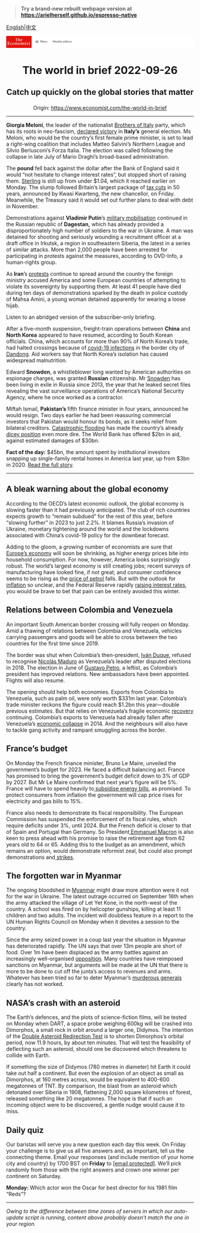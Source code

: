 > **Try a brand-new rebuilt webpage version at https://arielherself.github.io/espresso-native**

[English](https://github.com/arielherself/espresso/blob/main/README.md)|[中文](https://github-com.translate.goog/arielherself/espresso/blob/main/README.md?_x_tr_sl=en&_x_tr_tl=zh-CN&_x_tr_hl=zh-CN&_x_tr_pto=wapp)



![The Economist](menubar.png)

# <p align="center">The world in brief 2022-09-26</p>

## <p align="center">Catch up quickly on the global stories that matter</p>

<p align="center">Origin: <a href="https://www.economist.com/the-world-in-brief">https://www.economist.com/the-world-in-brief</a><hr>

<strong>Giorgia Meloni</strong>, the leader of the nationalist [Brothers of Italy](https://www.economist.com/europe/2022/09/22/giorgia-meloni-and-her-brothers-of-italy-look-set-to-win-the-next-election) party, which has its roots in neo-fascism, [declared victory](https://www.economist.com/europe/2022/09/25/a-crushing-victory-for-italys-nationalist-right) in <strong>Italy’s</strong> general election. Ms Meloni, who would be the country’s first female prime minister, is set to lead a right-wing coalition that includes Matteo Salvini’s Northern League and Silvio Berlusconi’s Forza Italia. The election was called following the collapse in late July of Mario Draghi’s broad-based administration.

The <strong>pound</strong> fell back against the dollar after the Bank of England said it would “not hesitate to change interest rates”, but stopped short of raising them. [Sterling](https://www.economist.com/britain/2022/09/26/the-pound-is-plumbing-near-historical-depths-why) is still up from under $1.04, which it reached earlier on Monday. The slump followed Britain’s largest package of [tax cuts](https://www.economist.com/britain/2022/09/23/britains-chancellor-offers-up-a-reckless-budget-fiscally-and-politically) in 50 years, announced by Kwasi Kwarteng, the new chancellor, on Friday. Meanwhile, the Treasury said it would set out further plans to deal with debt in November. 

Demonstrations against <strong>Vladimir Putin</strong>’s [military mobilisation](https://www.economist.com/europe/2022/09/21/vladimir-putin-declares-a-partial-mobilisation) continued in the Russian republic of <strong>Dagestan,</strong> which has already provided a disproportionately high number of soldiers to the war in Ukraine. A man was detained for shooting and seriously wounding a recruitment officer at a draft office in Irkutsk, a region in southeastern Siberia, the latest in a series of similar attacks. More than 2,000 people have been arrested for participating in protests against the measures, according to OVD-Info, a human-rights group. 

As<strong> Iran</strong>’s [protests](https://www.economist.com/middle-east-and-africa/2022/09/22/why-iranian-women-are-burning-their-hijabs) continue to spread around the country the foreign ministry accused America and some European countries of attempting to violate its sovereignty by supporting them. At least 41 people have died during ten days of demonstrations sparked by the death in police custody of Mahsa Amini, a young woman detained apparently for wearing a loose hijab. 

Listen to an abridged version of the subscriber-only briefing.

After a five-month suspension, freight-train operations between <strong>China</strong> and <strong>North Korea</strong> appeared to have resumed, according to South Korean officials. China, which accounts for more than 90% of North Korea’s trade, had halted crossings because of [covid-19 infections](https://www.economist.com/asia/2022/05/17/covid-19-is-spreading-like-wildfire-in-north-korea) in the border city of [Dandong](https://www.economist.com/christmas-specials/2016/12/24/politics-and-pity-on-the-border-of-china-and-north-korea). Aid workers say that North Korea’s isolation has caused widespread malnutrition.

Edward <strong>Snowden</strong>, a whistleblower long wanted by American authorities on espionage charges, was granted <strong>Russian</strong> citizenship. Mr [Snowden](https://www.economist.com/books-and-arts/2017/01/14/how-edward-snowden-changed-history) has been living in exile in Russia since 2013, the year that he leaked secret files revealing the vast surveillance operations of America’s National Security Agency, where he once worked as a contractor.

Miftah Ismail, <strong>Pakistan’s </strong>fifth finance minister in four years, announced he would resign. Two days earlier he had been reassuring commercial investors that Pakistan would honour its bonds, as it seeks relief from bilateral creditors. [Catastrophic flooding](https://www.economist.com/asia/2022/08/30/pakistan-has-been-hit-by-its-worst-floods-in-recent-memory) has made the country’s already [dicey position](https://www.economist.com/asia/2022/07/28/pakistan-may-be-able-to-avoid-a-full-blown-economic-crisis) even more dire. The World Bank has offered $2bn in aid, against estimated damages of $30bn.

<strong>Fact of the day:</strong> $45bn, the amount spent by institutional investors snapping up single-family rental homes in America last year, up from $3bn in 2020. [Read the full story](https://www.economist.com/finance-and-economics/2022/09/22/why-wall-street-is-snapping-up-family-homes).

----------

## A bleak warning about the global economy

According to the OECD’s latest economic outlook, the global economy is slowing faster than it had previously anticipated. The club of rich countries expects growth to “remain subdued” for the rest of this year, before “slowing further” in 2023 to just 2.2%. It blames Russia’s invasion of Ukraine, monetary tightening around the world and the lockdowns associated with China’s covid-19 policy for the downbeat forecast.

Adding to the gloom, a growing number of economists are sure that [Europe’s economy](https://www.economist.com/finance-and-economics/2022/08/31/europe-is-heading-for-recession-how-bad-will-it-be) will soon be shrinking, as higher energy prices bite into household consumption. For now, however, America looks surprisingly robust. The world’s largest economy is still creating jobs; recent surveys of manufacturing have looked fine, if not great; and consumer confidence seems to be rising as the [price of petrol](https://www.economist.com/graphic-detail/2022/09/16/the-falling-cost-of-petrol-is-good-news-for-joe-biden) falls. But with the outlook for [inflation](https://www.economist.com/finance-and-economics/2022/08/05/for-a-change-american-inflation-is-lower-than-expected) so unclear, and the Federal Reserve rapidly [raising interest rates](https://www.economist.com/finance-and-economics/2022/09/21/as-america-raises-rates-the-rest-of-the-world-bears-the-pain), you would be brave to bet that pain can be entirely avoided this winter.

## Relations between Colombia and Venezuela

An important South American border crossing will fully reopen on Monday. Amid a thawing of relations between Colombia and Venezuela, vehicles carrying passengers and goods will be able to cross between the two countries for the first time since 2019. 

The border was shut when Colombia’s then-president, [Iván Duque](https://www.economist.com/the-americas/2019/06/20/can-colombias-president-ivan-duque-find-his-feet), refused to recognise [Nicol](https://www.economist.com/the-americas/2022/08/18/venezuelas-dictator-is-less-isolated-than-he-once-was)[á](https://www.economist.com/the-americas/2019/06/20/can-colombias-president-ivan-duque-find-his-feet)[s Maduro](https://www.economist.com/the-americas/2022/08/18/venezuelas-dictator-is-less-isolated-than-he-once-was) as Venezuela’s leader after disputed elections in 2018. The election in June of [Gustavo Petro](https://www.economist.com/the-economist-explains/2022/08/06/who-is-gustavo-petro), a leftist, as Colombia’s president has improved relations. New ambassadors have been appointed. Flights will also resume.

The opening should help both economies. Exports from Colombia to Venezuela, such as palm oil, were only worth $331m last year. Colombia’s trade minister reckons the figure could reach $1.2bn this year—double previous estimates. But that relies on Venezuela’s fragile economic [recovery](https://www.economist.com/briefing/2019/01/31/how-venezuelas-economy-can-recover-from-the-maduro-regime) continuing. Colombia’s exports to Venezuela had already fallen after Venezuela’s [economic collapse](https://www.economist.com/the-americas/2015/01/22/empty-shelves-and-rhetoric) in 2014. And the neighbours will also have to tackle gang activity and rampant smuggling across the border.

## France’s budget

On Monday the French finance minister, Bruno Le Maire, unveiled the government’s budget for 2023. He faced a difficult balancing act. France has promised to bring the government’s budget deficit down to 3% of GDP by 2027. But Mr Le Maire confirmed that next year’s figure will be 5%. France will have to spend heavily to[ subsidise energy bills](https://www.economist.com/europe/2022/09/05/europe-scrambles-to-protect-citizens-from-sky-high-energy-prices), as promised. To protect consumers from inflation the government will cap price rises for electricity and gas bills to 15%. 

France also needs to demonstrate its fiscal responsibility. The European Commission has suspended the enforcement of its fiscal rules, which require deficits under 3%, until 2024. But the French deficit is closer to that of Spain and Portugal than Germany. So President[ Emmanuel Macron](https://www.economist.com/europe/2022/09/15/frances-president-emmanuel-macron-gets-back-to-work) is also keen to press ahead with his promise to raise the retirement age from 62 years old to 64 or 65. Adding this to the budget as an amendment, which remains an option, would demonstrate reformist zeal, but could also prompt demonstrations and[ strikes](https://www.economist.com/europe/2019/09/12/another-french-president-tries-pension-reform).

## The forgotten war in Myanmar

The ongoing bloodshed in [Myanmar](https://www.economist.com/the-economist-reads/2022/06/23/the-seven-books-to-read-about-myanmar) might draw more attention were it not for the war in Ukraine. The latest outrage occurred on September 16th when the army attacked the village of Let Yet Kone, in the north-west of the country. A school was fired on by helicopter gunships, killing at least 11 children and two adults. The incident will doubtless feature in a report to the UN Human Rights Council on Monday when it devotes a session to the country. 

Since the army seized power in a coup last year the situation in Myanmar has deteriorated rapidly. The UN says that over 13m people are short of food. Over 1m have been displaced as the army battles against an increasingly well-organised [opposition](https://www.economist.com/leaders/2022/08/18/myanmars-shadow-government-deserves-more-help). Many countries have reimposed sanctions on Myanmar, but arguments will be made at the UN that there is more to be done to cut off the junta’s access to revenues and arms. Whatever has been tried so far to deter Myanmar’s [murderous generals](https://www.economist.com/asia/2022/07/28/myanmars-brutal-junta-has-brought-back-the-death-penalty) clearly has not worked.

## NASA’s crash with an asteroid

The Earth’s defences, and the plots of science-fiction films, will be tested on Monday when DART, a space probe weighing 600kg will be crashed into Dimorphos, a small rock in orbit around a larger one, Didymos. The intention of the [Double Asteroid Redirection Test](https://www.economist.com/science-and-technology/an-exploration-of-earths-defences-will-launch-next-month/21805517) is to shorten Dimorphos’s orbital period, now 11.9 hours, by about ten minutes. That will test the feasibility of deflecting such an asteroid, should one be discovered which threatens to collide with Earth. 

If something the size of Didymos (780 metres in diameter) hit Earth it could take out half a continent. But even the explosion of an object as small as Dimorphos, at 160 metres across, would be equivalent to 400-600 megatonnes of TNT. By comparison, the blast from an asteroid which detonated over Siberia in 1908, flattening 2,000 square kilometres of forest, released something like 20 megatonnes. The hope is that if such an incoming object were to be discovered, a gentle nudge would cause it to miss.

## Daily quiz

Our baristas will serve you a new question each day this week. On Friday your challenge is to give us all five answers and, as important, tell us the connecting theme. Email your responses (and include mention of your home city and country) by 1700 BST on <strong>Friday</strong> to [<span class="__cf_email__" data-cfemail="2273574b58675152504751514d6247414d4c4d4f4b51560c414d4f">[email&#160;protected]</span>](https://mail.google.com/mail/?view=cm&amp;fs=1&amp;tf=1&amp;to=QuizEspresso@economist.com). We’ll pick randomly from those with the right answers and crown one winner per continent on Saturday.

<strong>Monday: </strong>Which actor won the Oscar for best director for his 1981 film “Reds”?

----------

*Owing to the difference between time zones of servers in which our auto-update script is running, content above probably doesn't match the one in your region.*

